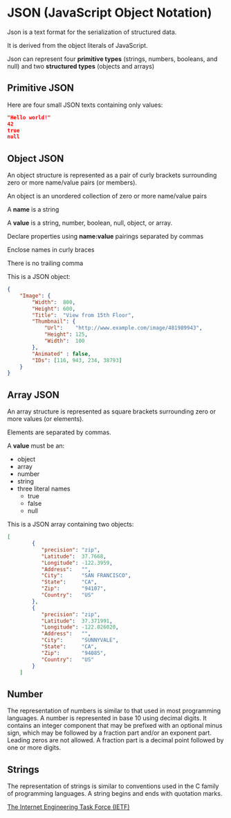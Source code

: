 # JSON (JavaScript Object Notation)

Json is a text format for the serialization of structured data.

It is derived from the object literals of JavaScript.

Json can represent four __primitive types__ (strings, numbers, booleans, and null) and two __structured types__ (objects and arrays)

## Primitive JSON

Here are four small JSON texts containing only values:

```json
"Hello world!"
42
true
null
```

## Object JSON

An object structure is represented as a pair of curly brackets surrounding zero or more name/value pairs (or members).

An object is an unordered collection of zero or more name/value pairs

A __name__ is a string

A __value__ is a string, number, boolean, null, object, or array.

Declare properties using __name:value__ pairings separated by commas

Enclose names in curly braces

There is no trailing comma

This is a JSON object:

```json
{
    "Image": {
        "Width":  800,
        "Height": 600,
        "Title":  "View from 15th Floor",
        "Thumbnail": {
            "Url":    "http://www.example.com/image/481989943",
            "Height": 125,
            "Width":  100
        },
        "Animated" : false,
        "IDs": [116, 943, 234, 38793]
    }
}
```

## Array JSON

An array structure is represented as square brackets surrounding zero or more values (or elements).

Elements are separated by commas.

A __value__ must be an:

- object
- array
- number
- string
- three literal names
  - true
  - false
  - null

This is a JSON array containing two objects:

```json
[
        {
           "precision": "zip",
           "Latitude":  37.7668,
           "Longitude": -122.3959,
           "Address":   "",
           "City":      "SAN FRANCISCO",
           "State":     "CA",
           "Zip":       "94107",
           "Country":   "US"
        },
        {
           "precision": "zip",
           "Latitude":  37.371991,
           "Longitude": -122.026020,
           "Address":   "",
           "City":      "SUNNYVALE",
           "State":     "CA",
           "Zip":       "94085",
           "Country":   "US"
        }
    ]
```

## Number

The representation of numbers is similar to that used in most programming languages.  A number is represented in base 10 using decimal digits.  It contains an integer component that may be prefixed with an optional minus sign, which may be followed by a fraction part and/or an exponent part.  Leading zeros are not allowed. A fraction part is a decimal point followed by one or more digits.

## Strings

The representation of strings is similar to conventions used in the C family of programming languages.  A string begins and ends with quotation marks.

[The Internet Engineering Task Force (IETF)](https://tools.ietf.org/html/rfc7159)
